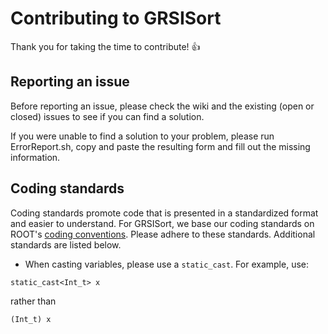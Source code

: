 # Contributing to GRSISort

Thank you for taking the time to contribute! :+1:

## Reporting an issue

Before reporting an issue, please check the wiki and the existing (open or closed) issues to see if you can find a solution.

If you were unable to find a solution to your problem, please run ErrorReport.sh, copy and paste the resulting form and fill out the missing information.

## Coding standards

Coding standards promote code that is presented in a standardized format and easier to understand.
For GRSISort, we base our coding standards on ROOT's [coding conventions](https://root.cern.ch/coding-conventions).
Please adhere to these standards. Additional standards are listed below.
* When casting variables, please use a `static_cast`. For example, use:
```
static_cast<Int_t> x
```
rather than 
```
(Int_t) x
```
